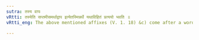 ```yaml
---
sutra: तस्य वापः
vRtti: तस्येति सप्तमीसमर्थाद्वाप इत्येतस्मिन्नर्थे यथाविहितं प्रत्ययो भवति ॥
vRtti_eng: The above mentioned affixes (V. 1. 18) &c) come after a word in the sixth case in construction, in the sense of 'sown with so much'.

---
```


